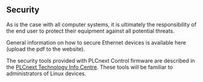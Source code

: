 ## Security

As is the case with all computer systems, it is ultimately the responsibility of the end user to protect their equipment against all potential threats.

General information on how to secure Ethernet devices is available here (upload the pdf to the website).

The security tools provided with PLCnext Control firmware are described in the [PLCnext Technology Info Centre][security-info]. These tools will be familiar to administrators of Linux devices.

[security-info]: http://plcnext-infocenter.s3-website.eu-central-1.amazonaws.com/PLCnext_Technology_InfoCenter/PLCnext_Technology_InfoCenter/Security/Security.htm

